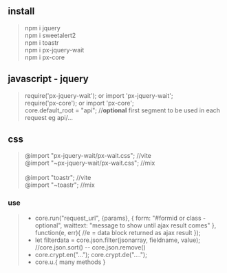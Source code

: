 
## install
> npm i jquery <br>
> npm i sweetalert2 <br>
> npm i toastr <br/>
> npm i px-jquery-wait <br>
> npm i px-core

## javascript - jquery
> require('px-jquery-wait'); or import 'px-jquery-wait'; <br>
> require('px-core'); or import 'px-core'; <br>
> core.default_root = "api"; //**optional** first segment to be used in each request eg api/... 

## css 
> @import "px-jquery-wait/px-wait.css"; //vite <br>
> @import "~px-jquery-wait/px-wait.css"; //mix <br><br>
> @import "toastr"; //vite <br>
> @import "~toastr"; //mix <br>

### use
> - core.run("request_url", {params}, { form: "#formid or class - optional",  waittext: "message to show until ajax result comes" }, function(e, err){ //e = data block returned as ajax result }); <br>
> - let filterdata = core.json.filter(jsonarray, fieldname, value);  //core.json.sort() -- core.json.remove() <br>
> - core.crypt.en("..."); core.crypt.de("...."); <br>
> - core.u.{ many methods } <br>
